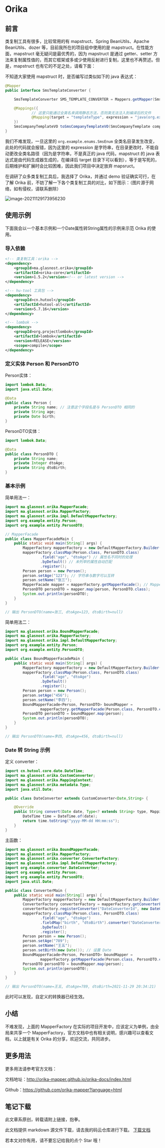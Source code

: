 # Orika

## 前言

类复制工具有很多，比较常用的有 mapstruct、Spring BeanUtils、Apache BeanUtils、dozer 等，目前我所在的项目组中使用的是 mapstruct。在性能方面，mapstruct 毫无疑问是最优秀的，因为 mapstruct 是通过 getter、setter 方法来复制属性值的，而其它框架或多或少使用反射进行复制，这里也不再赘述。但是，mapstruct 也有它的不足之处，请看下面：

不知道大家使用 mapstruct 时，是否编写过类似如下的 java 表达式：

```java
@Mapper
public interface SmsTemplateConverter {

    SmsTemplateConverter SMS_TEMPLATE_CONVERTER = Mappers.getMapper(SmsTemplateConverter.class);

    @Mappings({
            // 这里只能通过全类名来调用静态方法，否则类无法注入到编译后的文件
            @Mapping(target = "templateType", expression = "java(org.example.enums.SmsEnum.getTypeByCode(platformTemp.getTemplateType()))")
    })
    SmsCompanyTemplateVO toSmsCompanyTemplateVO(SmsCompanyTemplate companyTemp, SmsPlatformTemplate platformTemp);
}
```

我们不难发现，一旦这里的 `org.example.enums.SmsEnum` 全类名目录发生改变，此处的代码就会报错，因为这里的 expression 是字符串，在目录更改时，不能自动更改全类名路径（因为是字符串，不是真正的 java 代码，mapstruct 的 java 表达式是由代码生成器生成的，在编译后 target 目录下可以看到），等于是写死的，后期维护和扩展时会比较困难，因此我们项目中决定放弃 mapsruct。

在调研了众多类复制工具后，我选择了 Orika，并通过 demo 验证确实可行，在了解 Orika 前，不妨了解一下各个类复制工具的对比，如下图示：（图片源于网络，如有侵权，请联系删除）

![image-20211129173956230](https://public-pangchun.oss-cn-guangzhou.aliyuncs.com/blog/orika/image-20211129173956230.png)

## 使用示例

下面我会以一个基本示例和一个Date属性转String属性的示例来示范 Orika 的使用。

### 导入依赖

```xml
<!-- 类复制工具：orika -->
<dependency>
    <groupId>ma.glasnost.orika</groupId>
    <artifactId>orika-core</artifactId>
    <version>1.5.2</version><!-- or latest version -->
</dependency>

<!-- hu-tool 工具包 -->
<dependency>
    <groupId>cn.hutool</groupId>
    <artifactId>hutool-all</artifactId>
    <version>5.7.16</version>
</dependency>

<!-- lombok -->
<dependency>
    <groupId>org.projectlombok</groupId>
    <artifactId>lombok</artifactId>
    <version>RELEASE</version>
    <scope>compile</scope>
</dependency>
```

### 定义实体 Person 和 PersonDTO

Person实体：

```java
import lombok.Data;
import java.util.Date;

@Data
public class Person {
    private String name; // 注意这个字段名是与 PersonDTO 相同的
    private String age;
    private Date birth;
}
```

PersonDTO实体：

```java
import lombok.Data;

@Data
public class PersonDTO {
    private String name;
    private Integer dtoAge;
    private String dtoBirth;
}
```

### 基本示例

简单用法一：

```java
import ma.glasnost.orika.MapperFacade;
import ma.glasnost.orika.MapperFactory;
import ma.glasnost.orika.impl.DefaultMapperFactory;
import org.example.entity.Person;
import org.example.entity.PersonDTO;

// MapperFacade
public class MapperFacadeMain {
    public static void main(String[] args) {
        MapperFactory mapperFactory = new DefaultMapperFactory.Builder().build();
        mapperFactory.classMap(Person.class, PersonDTO.class)
                .field("age", "dtoAge") // 属性名不同时的处理
                .byDefault() // 未列举的属性自动匹配
                .register();
        Person person = new Person();
        person.setAge("123"); // 字符串与数字可以互转
        person.setName("张三");
        MapperFacade mapper = mapperFactory.getMapperFacade(); // MapperFacade 的性能不如 BoundMapperFacade
        PersonDTO personDTO = mapper.map(person, PersonDTO.class);
        System.out.println(personDTO);
    }
}

// 输出 PersonDTO(name=张三, dtoAge=123, dtoBirth=null)
```

简单用法二：

```java
import ma.glasnost.orika.BoundMapperFacade;
import ma.glasnost.orika.MapperFactory;
import ma.glasnost.orika.impl.DefaultMapperFactory;
import org.example.entity.Person;
import org.example.entity.PersonDTO;

public class BoundMapperFacadeMain {
    public static void main(String[] args) {
        MapperFactory mapperFactory = new DefaultMapperFactory.Builder().build();
        mapperFactory.classMap(Person.class, PersonDTO.class)
                .field("age", "dtoAge")
                .byDefault()
                .register();
        Person person = new Person();
        person.setAge("456");
        person.setName("李四");
        BoundMapperFacade<Person, PersonDTO> boundMapper =
                mapperFactory.getMapperFacade(Person.class, PersonDTO.class);
        PersonDTO personDTO = boundMapper.map(person);
        System.out.println(personDTO);
    }
}

// 输出 PersonDTO(name=李四, dtoAge=456, dtoBirth=null)
```

### Date 转 String 示例

定义 converter：

```java
import cn.hutool.core.date.DateTime;
import ma.glasnost.orika.CustomConverter;
import ma.glasnost.orika.MappingContext;
import ma.glasnost.orika.metadata.Type;
import java.util.Date;

public class DateConverter extends CustomConverter<Date,String> {

    @Override
    public String convert(Date date, Type<? extends String> type, MappingContext mappingContext) {
        DateTime time = DateTime.of(date);
        return time.toString("yyyy-MM-dd HH:mm:ss");
    }
}
```

主函数：

```java
import ma.glasnost.orika.BoundMapperFacade;
import ma.glasnost.orika.MapperFactory;
import ma.glasnost.orika.converter.ConverterFactory;
import ma.glasnost.orika.impl.DefaultMapperFactory;
import org.example.converter.DateConverter;
import org.example.entity.Person;
import org.example.entity.PersonDTO;
import java.util.Date;

public class ConverterMain {
    public static void main(String[] args) {
        MapperFactory mapperFactory = new DefaultMapperFactory.Builder().build();
        ConverterFactory converterFactory = mapperFactory.getConverterFactory(); // 注册 converter
        converterFactory.registerConverter("DateConverterId", new DateConverter()); // 这里给 DateConverter 设置一个 id 为 DateConverterId,如果不设置,则为全局注册
        mapperFactory.classMap(Person.class, PersonDTO.class)
                .field("age", "dtoAge")
                .fieldMap("birth", "dtoBirth").converter("DateConverterId").add()
                .byDefault()
                .register();
        Person person = new Person();
        person.setAge("789");
        person.setName("王五");
        person.setBirth(new Date()); // 设置 Date
        BoundMapperFacade<Person, PersonDTO> boundMapper =
                mapperFactory.getMapperFacade(Person.class, PersonDTO.class);
        PersonDTO personDTO = boundMapper.map(person);
        System.out.println(personDTO);
    }
}

// 输出 PersonDTO(name=王五, dtoAge=789, dtoBirth=2021-11-29 20:34:21)
```

此时可以发现，自定义的转换器已经生效。

## 小结

不难发现，上面的 MapperFactory 在实际的项目开发中，应该定义为单例，由全局来共享一个 MapperFactory，官方文档中也有相关说明，感兴趣可以查看文档，以上就是有关 Orika 的分享，欢迎交流，共同进步。

## 更多用法

更多用法请参考官方文档：

文档地址：http://orika-mapper.github.io/orika-docs/index.html

Github：https://github.com/orika-mapper?language=html

## 笔记下载

此文章系原创，转载请附上链接，抱拳。

此文档提供 markdown 源文件下载，请去我的码云仓库进行下载。  [下载文档](https://gitee.com/zhangqianchun/Share)

若本文对你有用，请不要忘记给我的点个 Star 哦！



